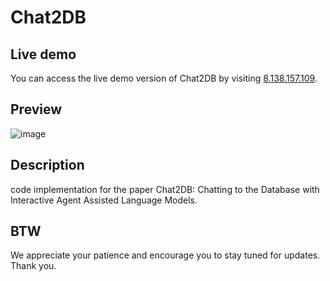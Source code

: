 # Chat2DB
## Live demo
You can access the live demo version of Chat2DB by visiting  [8.138.157.109](http://8.138.157.109/).

## Preview
![image](https://github.com/user-attachments/assets/3af7283d-e5e5-48c7-bd26-fa5fa05d3910)

## Description
code implementation for the paper Chat2DB: Chatting to the Database with Interactive Agent Assisted Language Models.

## BTW
We appreciate your patience and encourage you to stay tuned for updates. Thank you.
